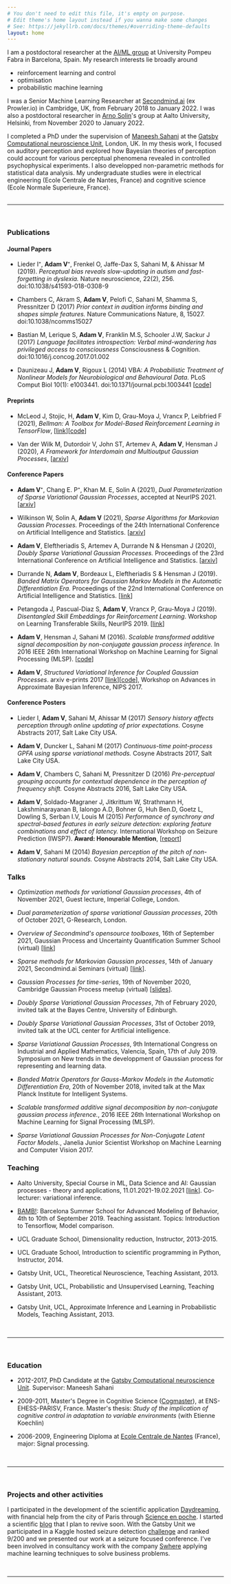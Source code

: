 ```yaml
---
# You don't need to edit this file, it's empty on purpose.
# Edit theme's home layout instead if you wanna make some changes
# See: https://jekyllrb.com/docs/themes/#overriding-theme-defaults
layout: home
---
```



I am a postdoctoral researcher at the [AI/ML group](https://www.upf.edu/web/ai-ml) at University Pompeu Fabra in Barcelona, Spain. My research interests lie broadly around 
* reinforcement learning and control
* optimisation
* probabilistic machine learning

I was a Senior Machine Learning Researcher at [Secondmind.ai](https://www.secondmind.ai/) (ex Prowler.io) in Cambridge, UK, from February 2018 to January 2022. I was also a postdoctoral researcher in [Arno Solin](https://users.aalto.fi/~asolin/)'s group at Aalto University, Helsinki, from November 2020 to January 2022. 

I completed a PhD under the supervision of [Maneesh Sahani](https://www.gatsby.ucl.ac.uk/~maneesh/) at the [Gatsby Computational neuroscience Unit](http://www.gatsby.ucl.ac.uk/), London, UK.
In my thesis work, I focused on auditory perception and explored how Bayesian theories of perception could account for various perceptual phenomena revealed in controlled psychophysical experiments. I also developped non-parametric methods for statistical data analysis. My undergraduate studies were in electrical engineering (Ecole Centrale de Nantes, France) and cognitive science (Ecole Normale Superieure, France).
<br />
<br />

---
<br />


###  **Publications**


#### Journal Papers

 * Lieder I⁺, **Adam V**⁺, Frenkel O, Jaffe-Dax S, Sahani M, & Ahissar M (2019). _Perceptual bias reveals slow-updating in autism and fast-forgetting in dyslexia._ Nature neuroscience, 22(2), 256.  doi:10.1038/s41593-018-0308-9 

 * Chambers C, Akram S, **Adam V**, Pelofi C, Sahani M, Shamma S, Pressnitzer D (2017) _Prior context in audition informs binding and shapes simple features._ Nature Communications Nature, 8, 15027. doi:10.1038/ncomms15027

 * Bastian M, Lerique S, **Adam ⁠V**, Franklin M.S⁠, Schooler J.W, Sackur J (2017) _Language facilitates introspection: Verbal mind-wandering has privileged access to consciousness_ Consciousness & Cognition. doi:10.1016/j.concog.2017.01.002

 * Daunizeau J, **Adam V**, Rigoux L (2014) VBA: _A Probabilistic Treatment of Nonlinear Models for Neurobiological and Behavioural Data._ PLoS Comput Biol 10(1): e1003441. doi:10.1371/journal.pcbi.1003441 [[code](https://mbb-team.github.io/VBA-toolbox/
)]

#### Preprints

* McLeod J, Stojic, H, **Adam  V**, Kim D, Grau-Moya J, Vrancx P, Leibfried F (2021), _Bellman: A Toolbox for Model-Based Reinforcement Learning in TensorFlow_, 
 [[link](https://arxiv.org/abs/2103.14407)][[code](https://github.com/Bellman-devs/bellman/)]

* Van der Wilk M, Dutordoir V, John ST, Artemev A, **Adam V**, Hensman J (2020), _A Framework for Interdomain and Multioutput Gaussian Processes_, [[arxiv](https://arxiv.org/abs/2003.01115)]

#### Conference Papers

 * **Adam V**⁺, Chang E. P⁺, Khan M. E, Solin A (2021), _Dual Parameterization of Sparse Variational Gaussian Processes_, accepted at NeurIPS 2021. [[arxiv](https://arxiv.org/abs/2111.03412)]

 * Wilkinson W, Solin A, **Adam V** (2021), _Sparse Algorithms for Markovian Gaussian Processes._ Proceedings of the 24th International Conference on Artificial Intelligence and Statistics. [[arxiv](https://arxiv.org/abs/2103.10710)]

 * **Adam V**, Eleftheriadis S, Artemev A, Durrande N & Hensman J (2020), _Doubly Sparse Variational Gaussian Processes._ Proceedings of the 23rd International Conference on Artificial Intelligence and Statistics. [[arxiv](https://arxiv.org/abs/2001.05363)]

* Durrande N, **Adam V**, Bordeaux L, Eleftheriadis S & Hensman J (2019). _Banded Matrix Operators for Gaussian Markov Models in the Automatic Differentiation Era._ Proceedings of the 22nd International Conference on Artificial Intelligence and Statistics. [[link](http://proceedings.mlr.press/v89/durrande19a.html)]

* Petangoda J, Pascual-Diaz S, **Adam V**, Vrancx P, Grau-Moya J (2019). _Disentangled Skill Embeddings for Reinforcement Learning_. Workshop on Learning Transferable Skills, NeurIPS 2019. [[link](https://arxiv.org/abs/1906.09223)]

 * **Adam V**, Hensman J, Sahani M (2016). _Scalable transformed additive signal decomposition by non-conjugate gaussian process inference._
In 2016 IEEE 26th International Workshop on Machine Learning for Signal Processing (MLSP). [[code](https://github.com/UCL/SVAGP)]

* **Adam V**, _Structured Variational Inference for Coupled Gaussian Processes_. arxiv e-prints 2017 [[link](http://arxiv.org/abs/1711.01131)][[code](https://github.com/vincentadam87/SVGPs)], Workshop on Advances in Approximate Bayesian Inference, NIPS 2017.

#### Conference Posters

* Lieder I, **Adam V**, Sahani M, Ahissar M (2017) _Sensory history affects perception through online updating of prior expectations._ Cosyne Abstracts 2017, Salt Lake City USA.

* **Adam V**, Duncker L, Sahani M (2017) _Continuous-time point-process GPFA using sparse variational methods._ Cosyne Abstracts 2017, Salt Lake City USA.

* **Adam V**, Chambers C, Sahani M, Pressnitzer D (2016) _Pre-perceptual grouping accounts for contextual dependence in the perception of frequency shift._ Cosyne Abstracts 2016, Salt Lake City USA.

* **Adam V**, Soldado-Magraner J, Jitkrittum W, Strathmann H, Lakshminarayanan B, Ialongo A.D, Bohner G, Huh Ben.D, Goetz L, Dowling S, Serban I.V, Louis M (2015) _Performance of synchrony and spectral-based features in early seizure detection: exploring feature combinations and effect of latency._ International Workshop on Seizure Prediction (IWSP7). **Award: Honourable Mention**,  [[report](http://www.gatsby.ucl.ac.uk/~vincenta/kaggle/report.pdf)]


* **Adam V**, Sahani M (2014) _Bayesian perception of the pitch of non-stationary natural sounds._ Cosyne Abstracts 2014, Salt Lake City USA.

###  **Talks**

* _Optimization methods for variational Gaussian processes_, 4th of November 2021, Guest lecture, Imperial College, London.

* _Dual parameterization of sparse variational Gaussian processes_, 20th of October 2021, G-Research, London.

* _Overview of Secondmind's opensource toolboxes_, 16th of September 2021, Gaussian Process and Uncertainty Quantification Summer School (virtual) [[link](https://www.youtube.com/watch?v=7CPwR2nyf5Y)] 

* _Sparse methods for Markovian Gaussian processes_, 14th of January 2021, Secondmind.ai Seminars (virtual) [[link](https://www.youtube.com/watch?v=-Iw4whJsAhg)].

* _Gaussian Processes for time-series_, 19th of November 2020, Cambridge Gaussian Process meetup (virtual) [[slides](https://github.com/GaussianProcessesCambridge/meetup-resources/blob/master/2020-11-19/GP_for_time_series.pdf)].

* _Doubly Sparse Variational Gaussian Processes_, 7th of February 2020, invited talk at the Bayes Centre, University of Edinburgh.

* _Doubly Sparse Variational Gaussian Processes_, 31st of October 2019, invited talk at the UCL center for Artificial intelligence.

* _Sparse Variational Gaussian Processes_, 9th International Congress on Industrial and Applied Mathematics, Valencia, Spain, 17th of July 2019. Symposium on New trends in the developpment of Gaussian process for representing and learning data.

* _Banded Matrix Operators for Gauss-Markov Models in the Automatic Differentiation Era_, 20th of November 2018, invited talk at the Max Planck Institute for Intelligent Systems. 

* _Scalable transformed additive signal decomposition by non-conjugate gaussian process inference._, 2016 IEEE 26th International Workshop on Machine Learning for Signal Processing (MLSP).

* _Sparse Variational Gaussian Processes for Non-Conjugate Latent Factor Models._,
Janelia Junior Scientist Workshop on Machine Learning and Computer Vision 2017.

###  **Teaching**

* Aalto University, Special Course in ML, Data Science and AI: Gaussian processes - theory and applications, 11.01.2021-19.02.2021 [[link](https://mycourses.aalto.fi/course/view.php?id=30460)]. Co-lecturer: variational inference.

* [BAMB!](https://www.bambschool.org/): Barcelona Summer School for Advanced Modeling of Behavior, 4th to 10th of September 2019. Teaching assistant. Topics: Introduction to Tensorflow, Model comparison.

* UCL Graduate School, Dimensionality reduction, Instructor, 2013-2015.

* UCL Graduate School, Introduction to scientific programming in Python, Instructor, 2014.

* Gatsby Unit, UCL, Theoretical Neuroscience, Teaching Assistant, 2013.

* Gatsby Unit, UCL, Probabilistic and Unsupervised Learning, Teaching Assistant, 2013.

* Gatsby Unit, UCL, Approximate Inference and Learning in Probabilistic Models, Teaching Assistant, 2013.


<br />

---
<br />

### **Education**

 * 2012-2017, PhD Candidate at the  [Gatsby Computational neuroscience Unit](http://www.gatsby.ucl.ac.uk/). Supervisor: Maneesh Sahani

 * 2009-2011, Master's Degree in Cognitive Science ([Cogmaster](http://sapience.dec.ens.fr/cogmaster/www/)), at ENS-EHESS-PARISV, France. Master's thesis: _Study of the implication of cognitive control in adaptation to variable environments_ (with Etienne Koechlin)

 * 2006-2009, Engineering Diploma at [Ecole Centrale de Nantes](http://www.ec-nantes.fr/version-anglaise/) (France), major: Signal processing.


<br />

---
<br />

### **Projects and other activities**

I participated in the development of the scientific application [Daydreaming](https://play.google.com/store/apps/details?id=com.brainydroid.daydreaming), with financial help from the city of Paris through [Science en poche](https://iscpif.fr/projects/science-en-poche/). I started a scientific [blog](https://vincentadam87.wordpress.com/) that I plan to revive soon. With the Gatsby Unit we participated in a Kaggle hosted seizure detection [challenge](https://www.kaggle.com/c/seizure-detection) and ranked 9/200 and we presented our work at a seizure focused conference. I've been involved in consultancy work with the company [Swhere](http://www.swhere.com/) applying machine learning techniques to solve business problems.

<br />

---
<br />




